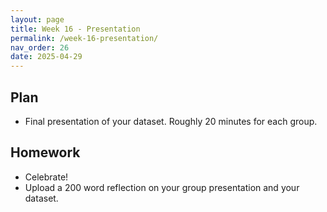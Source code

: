 ```yaml
---
layout: page
title: Week 16 - Presentation
permalink: /week-16-presentation/
nav_order: 26
date: 2025-04-29
---
```


## Plan

* Final presentation of your dataset. Roughly 20 minutes for each group.

## Homework

* Celebrate!
* Upload a 200 word reflection on your group presentation and your dataset.